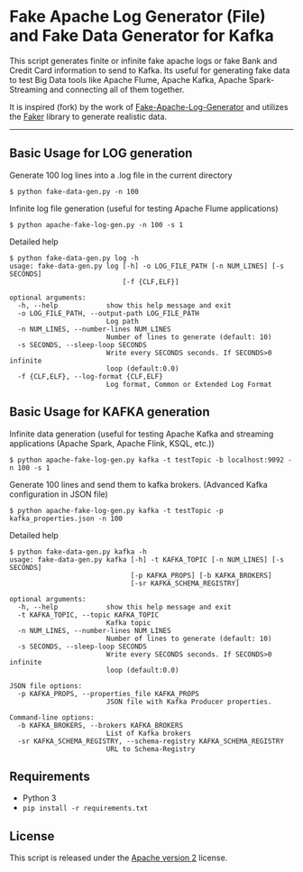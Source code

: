 # Fake Apache Log Generator (File) and Fake Data Generator for Kafka

This script generates finite or infinite fake apache logs or fake Bank and Credit Card information to send to Kafka.
Its useful for generating fake data to test Big Data tools like Apache Flume, Apache Kafka, Apache Spark-Streaming and connecting all of them together.


It is inspired (fork) by the work of [Fake-Apache-Log-Generator](https://github.com/kiritbasu/Fake-Apache-Log-Generator) and utilizes the [Faker](https://github.com/joke2k/faker/) library to generate realistic data.

***

## Basic Usage for LOG generation

Generate 100 log lines into a .log file in the current directory
```
$ python fake-data-gen.py -n 100
```

Infinite log file generation (useful for testing Apache Flume applications)
```
$ python apache-fake-log-gen.py -n 100 -s 1
```

Detailed help
```
$ python fake-data-gen.py log -h
usage: fake-data-gen.py log [-h] -o LOG_FILE_PATH [-n NUM_LINES] [-s SECONDS]
                            [-f {CLF,ELF}]

optional arguments:
  -h, --help            show this help message and exit
  -o LOG_FILE_PATH, --output-path LOG_FILE_PATH
                        Log path
  -n NUM_LINES, --number-lines NUM_LINES
                        Number of lines to generate (default: 10)
  -s SECONDS, --sleep-loop SECONDS
                        Write every SECONDS seconds. If SECONDS>0 infinite
                        loop (default:0.0)
  -f {CLF,ELF}, --log-format {CLF,ELF}
                        Log format, Common or Extended Log Format

```

## Basic Usage for KAFKA generation

Infinite data generation (useful for testing Apache Kafka and streaming applications (Apache Spark, Apache Flink, KSQL, etc.))
```
$ python apache-fake-log-gen.py kafka -t testTopic -b localhost:9092 -n 100 -s 1
```

Generate 100 lines and send them to kafka brokers. (Advanced Kafka configuration in JSON file)
```
$ python apache-fake-log-gen.py kafka -t testTopic -p kafka_properties.json -n 100
```

Detailed help
```
$ python fake-data-gen.py kafka -h
usage: fake-data-gen.py kafka [-h] -t KAFKA_TOPIC [-n NUM_LINES] [-s SECONDS]
                              [-p KAFKA_PROPS] [-b KAFKA_BROKERS]
                              [-sr KAFKA_SCHEMA_REGISTRY]

optional arguments:
  -h, --help            show this help message and exit
  -t KAFKA_TOPIC, --topic KAFKA_TOPIC
                        Kafka topic
  -n NUM_LINES, --number-lines NUM_LINES
                        Number of lines to generate (default: 10)
  -s SECONDS, --sleep-loop SECONDS
                        Write every SECONDS seconds. If SECONDS>0 infinite
                        loop (default:0.0)

JSON file options:
  -p KAFKA_PROPS, --properties_file KAFKA_PROPS
                        JSON file with Kafka Producer properties.

Command-line options:
  -b KAFKA_BROKERS, --brokers KAFKA_BROKERS
                        List of Kafka brokers
  -sr KAFKA_SCHEMA_REGISTRY, --schema-registry KAFKA_SCHEMA_REGISTRY
                        URL to Schema-Registry
```



## Requirements
* Python 3
* ```pip install -r requirements.txt```

## License
This script is released under the [Apache version 2](LICENSE) license.
